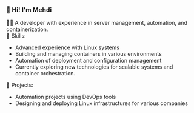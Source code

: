 ### 👋 Hi! I'm Mehdi

🧑‍💻 A developer with experience in server management, automation, and containerization.  
🔧 Skills:
- Advanced experience with Linux systems
- Building and managing containers in various environments
- Automation of deployment and configuration management
- Currently exploring new technologies for scalable systems and container orchestration.

💼 Projects:
- Automation projects using DevOps tools
- Designing and deploying Linux infrastructures for various companies
